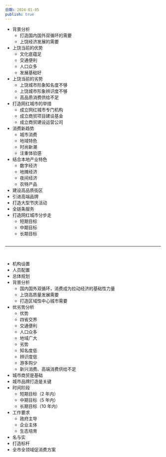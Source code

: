 ```yaml
---
日期: 2024-01-05
publish: true
---
```

   
- 背景分析  
	- 打造国内国外双循环的需要  
	- 上饶经济发展的需要  
- 上饶当前的优势  
	- 文化底蕴足  
	- 交通便利  
	- 人口众多  
	- 发展基础好  
- 上饶当前的劣势  
	- 上饶城市形象知名度不够  
	- 上饶城市形象辨识度不够  
	- 高品质消费供给不足  
- 打造网红城市的举措  
	- 成立网红城市专门机构  
	- 成立商贸项目建设基金  
	- 成立商贸建设运营公司  
- 消费新趋势  
	- 城市消费  
	- 地域特色  
	- 时尚新潮  
	- 注重体验感  
- 结合本地产业特色  
	- 数字经济  
	- 地摊经济  
	- 夜间经济  
	- 农特产品  
- 建设高品质街区  
- 引进高端品牌  
- 打造大型节庆活动  
- 全链条服务  
- 打造网红城市分步走  
	- 短期目标  
	- 中期目标  
	- 长期目标    
‍  
---  
‍  
- 机构设置  
- 人员配置  
- 总体规划  
- 背景分析  
	- 国内国外双循环，消费成为拉动经济的基础性力量  
	- 上饶高质量发展需要  
	- 打造区域性中心城市需要  
- 优劣势分析  
	- 优势  
	- 四省交界  
	- 交通便利  
	- 人口众多  
	- 地域广大  
	- 劣势  
	- 知名度低  
	- 辨识度低  
	- 游多购少  
	- 新兴消费、高端消费供给不足  
- 城市商贸是基础  
- 城市品牌打造是关键  
- 时间阶段  
	- 短期目标（2 年内）  
	- 中期目标（5 年内）  
	- 长期目标（10 年内）  
- 工作要求  
	- 政府主导  
	- 企业主体  
	- 生态培育  
- 名与实  
- 打造标杆  
- 全市全领域促消费方案  
